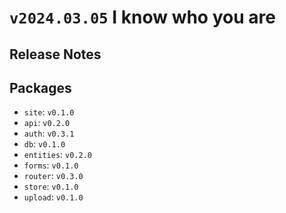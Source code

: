 # `v2024.03.05` I know who you are

## Release Notes

## Packages

* `site`: `v0.1.0`
* `api`: `v0.2.0`
* `auth`: `v0.3.1`
* `db`: `v0.1.0`
* `entities`: `v0.2.0`
* `forms`: `v0.1.0`
* `router`: `v0.3.0`
* `store`: `v0.1.0`
* `upload`: `v0.1.0`
